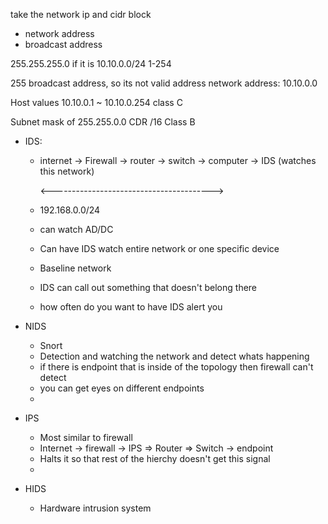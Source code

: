 take the network ip and cidr block
- network address
- broadcast address

255.255.255.0
if it is 10.10.0.0/24
1-254

255 broadcast address, so its not valid address
network address: 10.10.0.0

Host values 10.10.0.1 ~ 10.10.0.254 class C

Subnet mask of 255.255.0.0 CDR /16 Class B

- IDS:
    - internet -> Firewall -> router -> switch -> computer
                                               -> IDS (watches this network)

        <---------------------------------------->

    - 192.168.0.0/24 
    - can watch AD/DC 
    - Can have IDS watch entire network or one specific device
    - Baseline network
    - IDS can call out something that doesn't belong there
    - how often do you want to have IDS alert you

- NIDS
    - Snort
    - Detection and watching the network and detect whats happening
    - if there is endpoint that is inside of the topology then firewall can't detect 
    - you can get eyes on different endpoints 
    - 
- IPS
    - Most similar to firewall
    - Internet -> firewall -> IPS => Router => Switch -> endpoint
    - Halts it so that rest of the hierchy doesn't get this signal
    - 
- HIDS
    - Hardware intrusion system